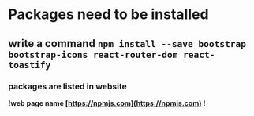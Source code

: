 # Packages need to be installed

## write a command `npm install --save bootstrap bootstrap-icons react-router-dom react-toastify`

### packages are listed in website

**!web page name [https://npmjs.com](https://npmjs.com) !**
